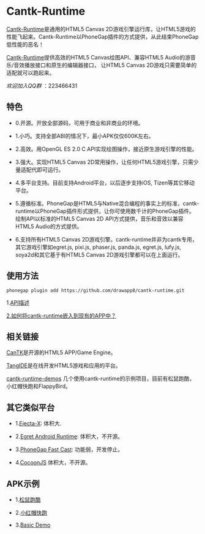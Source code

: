 # Cantk-Runtime

[Cantk-Runtime](https://github.com/drawapp8/cantk-runtime)是通用的HTML5 Canvas 2D游戏引擎运行库，让HTML5游戏的性能飞起来。Cantk-Runtime以PhoneGap插件的方式提供，从此结束PhoneGap低性能的恶名！

[Cantk-Runtime](https://github.com/drawapp8/cantk-runtime)提供高效的HTML5 Canvas绘图API、兼容HTML5 Audio的游音乐/音效播放接口和原生的编辑器接口， 让HTML5 Canvas 2D游戏只需要简单的适配就可以跑起来。

*欢迎加入QQ群* ：223466431

## 特色
* 0.开源。开放全部源码，可用于商业和非商业的环境。

* 1.小巧。支持全部ABI的情况下，最小APK仅仅600K左右。

* 2.高效。用OpenGL ES 2.0 C API实现绘图操作，接近原生游戏引擎的性能。

* 3.强大。实现HTML5 Canvas 2D常用操作，让任何HTML5游戏引擎，只需少量适配代即可运行。

* 4.多平台支持。目前支持Android平台，以后逐步支持iOS, Tizen等其它移动平台。

* 5.遵循标准。PhoneGap是HTML5与Native混合编程的事实上的标准，cantk-runtime以PhoneGap插件形式提供，让你可使用数千计的PhoneGap插件。绘制API以标准的HTML5 Canvas 2D API方式提供，音乐和音效以兼容HTML5 Audio的方式提供。

* 6.支持所有HTML5 Canvas 2D游戏引擎。cantk-runtime并非为cantk专用，其它游戏引擎如egret.js, pixi.js, phaser.js, panda.js, egret.js, lufy.js, soya2d和其它基于有HTML5 Canvas 2D游戏引擎都可以在上面运行。

## 使用方法

```
phonegap plugin add https://github.com/drawapp8/cantk-runtime.git
```

1.[API描述](https://github.com/drawapp8/cantk-runtime/wiki/API%E6%8F%8F%E8%BF%B0)

[2.如何将cantk-runtime嵌入到现有的APP中？](https://github.com/drawapp8/cantk-runtime-demos/wiki/%E5%A6%82%E4%BD%95%E5%B0%86cantk-runtime%E5%B5%8C%E5%85%A5%E5%88%B0%E7%8E%B0%E6%9C%89%E7%9A%84APP%E4%B8%AD)


## 相关链接

[CanTK](https://github.com/drawapp8/cantk)是开源的HTML5 APP/Game Engine。

[TangIDE](http://www.tangide.com/gamebuilder.php)是在线开发HTML5游戏和应用的平台。

[cantk-runtime-demos](https://github.com/drawapp8/cantk-runtime-demos) 几个使用cantk-runtime的示例项目，目前有松鼠跑酷，小红帽快跑和FlappyBird。


## 其它类似平台

* 1.[Ejecta-X](https://github.com/Wizcorp/Ejecta-X): 体积大.

* 2.[Egret Android Runtime](http://www.egret.com/runtime): 体积大，不开源。

* 3.[PhoneGap Fast Cast](https://github.com/phonegap/phonegap-plugin-fast-canvas): 功能弱，开发停止。

* 4.[CocoonJS](http://173.194.14.51/url?sa=t&rct=j&q=ludei+html5&source=web&cd=1&cad=rja&uact=8&ved=0CB0QFjAA&url=%68%74%74%70%73%3a%2f%2f%77%77%77%2e%6c%75%64%65%69%2e%63%6f%6d%2f&ei=xO9RVd-JMsehuQT1roC4Cg&usg=AFQjCNHmtlX0VgmPqO4IexmOTp1pP0BO1A) 体积大，不开源。

## APK示例

* 1.[松鼠跑酷](https://github.com/drawapp8/cantk-runtime-demos/raw/master/NutRush/platforms/android/ant-build/CordovaApp-debug.apk)

* 2.[小红帽快跑](https://github.com/drawapp8/cantk-runtime-demos/raw/master/RedHat/platforms/android/ant-build/CordovaApp-debug.apk)
 
* 3.[Basic Demo](https://github.com/drawapp8/cantk-runtime-demos/raw/master/Basic/platforms/android/ant-build/CordovaApp-debug.apk)

